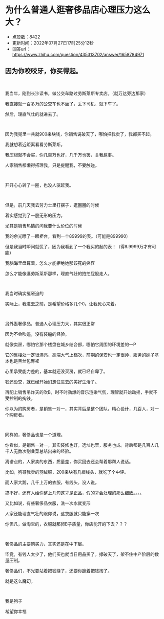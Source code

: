 # 为什么普通人逛奢侈品店心理压力这么大？
- 点赞数：8422
- 更新时间：2022年07月27日17时25分12秒
- 回答url：https://www.zhihu.com/question/435313702/answer/1658784971
<body>
 <h2>因为你咬咬牙，你买得起。</h2>
 <p class="ztext-empty-paragraph"><br></p>
 <p data-pid="aO8EFOr-">我当年，刚到长沙读书，做公交车路过劳斯莱斯专卖店。（就万达旁边那家）</p>
 <p data-pid="CIoVttYB">我直接就一百多万的公交车也不坐了，丢下司机，就下车了。</p>
 <p data-pid="hasdvrZw">然后，理直气壮的就进去了。</p>
 <p class="ztext-empty-paragraph"><br></p>
 <p data-pid="kzZCDyQi">因为我兜里一共就900来块钱，你销售说破天了，哪怕把我卖了，我都买不起。</p>
 <p data-pid="j4wea4u8">我就想着近距离看看劳斯莱斯。</p>
 <p data-pid="tNc90CRR">我压根就不会买，你几百万也好，几千万也罢，关我屁事。</p>
 <p data-pid="pnnLzOwB">人家销售都懒得搭理我，只是提醒我，不要触碰。</p>
 <p class="ztext-empty-paragraph"><br></p>
 <p data-pid="u54AsKQj">开开心心转了一圈，也没人驱赶我。</p>
 <p class="ztext-empty-paragraph"><br></p>
 <p data-pid="HuSICYUb">但是，前几天我去劳力士里打摆子，逛圈圈的时候</p>
 <p data-pid="Z7TEHw_h">着实感觉到了一股无形的压力。</p>
 <p data-pid="NwLCdJhG">尤其是销售热情的问我要什么价位的时候</p>
 <p data-pid="gCtzKaQs">我的余光瞟了一眼柜台，看到一个89999的表。（可能是899990）</p>
 <p data-pid="3MtD-_MZ">但是我当时瞬间就慌了，因为我看到了一个我买的起的表！（得8.9999万才有可能）</p>
 <p data-pid="eR517J3K">我脑海里盘算着，怎么才能拒绝她那该死的笑容</p>
 <p data-pid="fRo9Rp_d">怎么才能像逛劳斯莱斯那样，理直气壮的拍拍屁股走人。</p>
 <p class="ztext-empty-paragraph"><br></p>
 <p data-pid="6vTTKMsd">我当时确实挺窘迫的</p>
 <p data-pid="jxforX84">实际上，我进去之前，是希望价格多几个0，让我死心来着。</p>
 <p class="ztext-empty-paragraph"><br></p>
 <p data-pid="MMb6P082">另外逛奢侈品，普通人心理压力大，其实很正常</p>
 <p data-pid="uZ6Qh9Wj">因为不会吹逼，没有装逼的经验。</p>
 <p data-pid="MKp-Qyb9">就像卖房，哪怕它那个楼盘在城乡结合部，哪怕它周围的环境差的一P</p>
 <p data-pid="GjYaAa4b">它的售楼处一定很漂亮，高端大气上档次，前期的保安也一定很帅，服务的妹子基本也是黑丝包臀裙</p>
 <p data-pid="5VMdQaKt">心里承受能力差的，基本就还没买房，就已经自卑了。</p>
 <p data-pid="s6qxDvD4">钱还没交，就已经开始幻想住进去的美好生活了。</p>
 <p data-pid="Id3sPDBT">再配上销售吊炸天的吹B，时不时劲爆的音乐渲染气氛，理智就开始动摇，手就不受控制的掏钱。</p>
 <p data-pid="4BDPXFRc">你以为的购房者，是销售一对一，其实背后是整个团队，精心设计，几百人，对一个购房者。</p>
 <p class="ztext-empty-paragraph"><br></p>
 <p data-pid="Qtm3CYZt">同样的，奢侈品也是一个道理。</p>
 <p data-pid="PZrvTUjP">你看似，是销售一对一，其实装修也好，选址也罢，服务也成。背后都是几百人几千人无数次割韭菜总结出来的经验。</p>
 <p data-pid="Hm4nOFon">离谱点的，人家卖的东西，质量差，你买回去还会帮着那帮人说话。</p>
 <p data-pid="dF-Z331L">比如，狗哥我卖的羽绒服，200来块有几根线头，就吃了个中评。</p>
 <p data-pid="4EHeFgQ2">而人家大鹅，几千上万的衣服，有线头，没人说。</p>
 <p data-pid="PzhVsxYZ">搞不好，还有人给你整上几句这才是正品，假的才会处理的那么细致。。。。</p>
 <p data-pid="YIi0Ta-e">又比如说，有些奢侈品衣服，洗一次水就变形</p>
 <p data-pid="mNeRfI9a">人家还能理直气壮的跟你说，这衣服就只能穿一次</p>
 <p data-pid="LyULKxNA">你但凡，做淘宝的，衣服就那卵B子质量，你店能开的下去？？？</p>
 <p class="ztext-empty-paragraph"><br></p>
 <p data-pid="MfUhKdA_">奢侈品的主要购买力，其实还是在中下层。</p>
 <p data-pid="hzKf6wDI">毕竟，有钱人太少了，他们买也就当日用品买了，撑破天了，架不住中产阶层的数量压制。</p>
 <p data-pid="VrpQjoFZ">奢侈品们，不光要站着把钱赚了，还要你跪着把钱掏了。</p>
 <p data-pid="MRXpUhv_">就是这么魔幻。</p>
 <p class="ztext-empty-paragraph"><br></p>
 <p data-pid="FahG9z7_">我是狗子</p>
 <p data-pid="dctMX91c">希望你幸福</p>
</body>